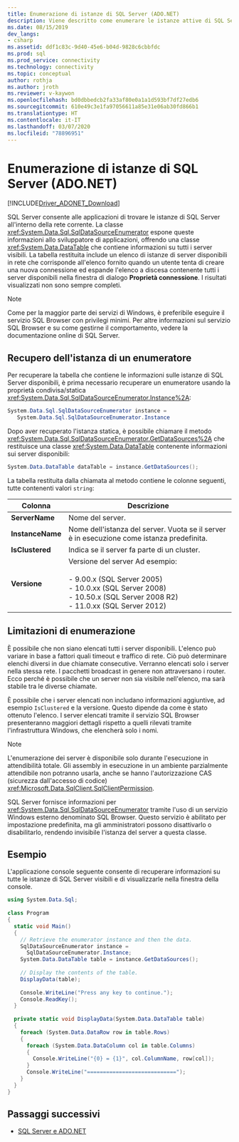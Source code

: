 ```yaml
---
title: Enumerazione di istanze di SQL Server (ADO.NET)
description: Viene descritto come enumerare le istanze attive di SQL Server.
ms.date: 08/15/2019
dev_langs:
- csharp
ms.assetid: ddf1c83c-9d40-45e6-b04d-9828c6cbbfdc
ms.prod: sql
ms.prod_service: connectivity
ms.technology: connectivity
ms.topic: conceptual
author: rothja
ms.author: jroth
ms.reviewer: v-kaywon
ms.openlocfilehash: bd0dbbedcb2fa33af80e0a1a1d593bf7df27edb6
ms.sourcegitcommit: 610e49c3e1fa97056611a85e31e06ab30fd866b1
ms.translationtype: HT
ms.contentlocale: it-IT
ms.lasthandoff: 03/07/2020
ms.locfileid: "78896951"
---
```

# <a name="enumerating-instances-of-sql-server-adonet"></a>Enumerazione di istanze di SQL Server (ADO.NET)

[!INCLUDE[Driver_ADONET_Download](../../../includes/driver_adonet_download.md)]

SQL Server consente alle applicazioni di trovare le istanze di SQL Server all'interno della rete corrente. La classe <xref:System.Data.Sql.SqlDataSourceEnumerator> espone queste informazioni allo sviluppatore di applicazioni, offrendo una classe <xref:System.Data.DataTable> che contiene informazioni su tutti i server visibili. La tabella restituita include un elenco di istanze di server disponibili in rete che corrisponde all'elenco fornito quando un utente tenta di creare una nuova connessione ed espande l'elenco a discesa contenente tutti i server disponibili nella finestra di dialogo **Proprietà connessione**. I risultati visualizzati non sono sempre completi.  
  
> [!NOTE]
>  Come per la maggior parte dei servizi di Windows, è preferibile eseguire il servizio SQL Browser con privilegi minimi. Per altre informazioni sul servizio SQL Browser e su come gestirne il comportamento, vedere la documentazione online di SQL Server.  
  
## <a name="retrieving-an-enumerator-instance"></a>Recupero dell'istanza di un enumeratore  
Per recuperare la tabella che contiene le informazioni sulle istanze di SQL Server disponibili, è prima necessario recuperare un enumeratore usando la proprietà condivisa/statica <xref:System.Data.Sql.SqlDataSourceEnumerator.Instance%2A>:  
  
```csharp  
System.Data.Sql.SqlDataSourceEnumerator instance =   
   System.Data.Sql.SqlDataSourceEnumerator.Instance  
```  
  
Dopo aver recuperato l'istanza statica, è possibile chiamare il metodo <xref:System.Data.Sql.SqlDataSourceEnumerator.GetDataSources%2A> che restituisce una classe <xref:System.Data.DataTable> contenente informazioni sui server disponibili:  
  
```csharp  
System.Data.DataTable dataTable = instance.GetDataSources();  
```  
  
La tabella restituita dalla chiamata al metodo contiene le colonne seguenti, tutte contenenti valori `string`:  
  
|Colonna|Descrizione|  
|------------|-----------------|  
|**ServerName**|Nome del server.|  
|**InstanceName**|Nome dell'istanza del server. Vuota se il server è in esecuzione come istanza predefinita.|  
|**IsClustered**|Indica se il server fa parte di un cluster.|  
|**Versione**|Versione del server Ad esempio:<br /><br /> -   9.00.x (SQL Server 2005)<br />-   10.0.xx (SQL Server 2008)<br />-   10.50.x (SQL Server 2008 R2)<br />-   11.0.xx (SQL Server 2012)|  
  
## <a name="enumeration-limitations"></a>Limitazioni di enumerazione  
È possibile che non siano elencati tutti i server disponibili. L'elenco può variare in base a fattori quali timeout e traffico di rete. Ciò può determinare elenchi diversi in due chiamate consecutive. Verranno elencati solo i server nella stessa rete. I pacchetti broadcast in genere non attraversano i router. Ecco perché è possibile che un server non sia visibile nell'elenco, ma sarà stabile tra le diverse chiamate.  
  
È possibile che i server elencati non includano informazioni aggiuntive, ad esempio `IsClustered` e la versione. Questo dipende da come è stato ottenuto l'elenco. I server elencati tramite il servizio SQL Browser presenteranno maggiori dettagli rispetto a quelli rilevati tramite l'infrastruttura Windows, che elencherà solo i nomi.  
  
> [!NOTE]
>  L'enumerazione dei server è disponibile solo durante l'esecuzione in attendibilità totale. Gli assembly in esecuzione in un ambiente parzialmente attendibile non potranno usarla, anche se hanno l'autorizzazione CAS (sicurezza dall'accesso di codice) <xref:Microsoft.Data.SqlClient.SqlClientPermission>.  
  
SQL Server fornisce informazioni per <xref:System.Data.Sql.SqlDataSourceEnumerator> tramite l'uso di un servizio Windows esterno denominato SQL Browser. Questo servizio è abilitato per impostazione predefinita, ma gli amministratori possono disattivarlo o disabilitarlo, rendendo invisibile l'istanza del server a questa classe.  
  
## <a name="example"></a>Esempio  
L'applicazione console seguente consente di recuperare informazioni su tutte le istanze di SQL Server visibili e di visualizzarle nella finestra della console.  
  
```csharp  
using System.Data.Sql;  
  
class Program  
{  
  static void Main()  
  {  
    // Retrieve the enumerator instance and then the data.  
    SqlDataSourceEnumerator instance =  
      SqlDataSourceEnumerator.Instance;  
    System.Data.DataTable table = instance.GetDataSources();  
  
    // Display the contents of the table.  
    DisplayData(table);  
  
    Console.WriteLine("Press any key to continue.");  
    Console.ReadKey();  
  }  
  
  private static void DisplayData(System.Data.DataTable table)  
  {  
    foreach (System.Data.DataRow row in table.Rows)  
    {  
      foreach (System.Data.DataColumn col in table.Columns)  
      {  
        Console.WriteLine("{0} = {1}", col.ColumnName, row[col]);  
      }  
      Console.WriteLine("============================");  
    }  
  }  
}  
```  
  
## <a name="next-steps"></a>Passaggi successivi
- [SQL Server e ADO.NET](index.md)
